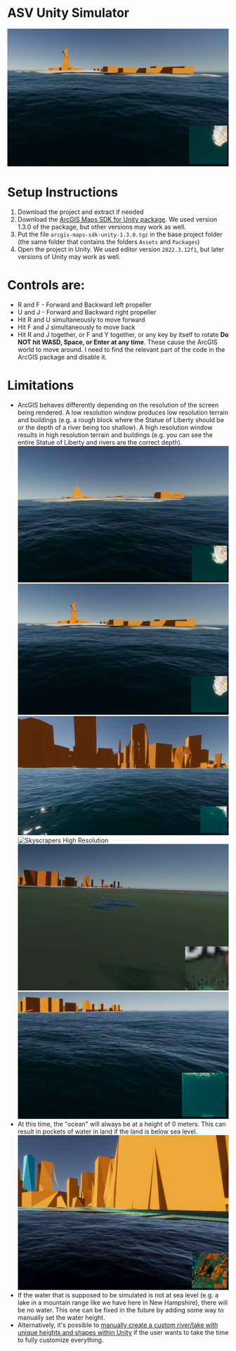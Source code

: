 # ASV Unity Simulator

![Statue of Liberty](docs/Statue%20of%20Liberty%20High%20Resolution.png)

# Setup Instructions

1. Download the project and extract if needed
2. Download the [ArcGIS Maps SDK for Unity package](https://developers.arcgis.com/unity/). We used version 1.3.0 of the package, but other versions may work as well.
3. Put the file `arcgis-maps-sdk-unity-1.3.0.tgz` in the base project folder (the same folder that contains the folders `Assets` and `Packages`)
4. Open the project in Unity. We used editor version `2022.3.12f1`, but later versions of Unity may work as well.

# Controls are:
* R and F - Forward and Backward left propeller
* U and J - Forward and Backward right propeller
* Hit R and U simultaneously to move forward
* Hit F and J simultaneously to move back
* Hit R and J together, or F and Y together, or any key by itself to rotate
**Do NOT hit WASD, Space, or Enter at any time**. These cause the ArcGIS world to move around. I need to find the relevant part of the code in the ArcGIS package and disable it.

# Limitations
* ArcGIS behaves differently depending on the resolution of the screen being rendered. A low resolution window produces low resolution terrain and buildings (e.g. a rough block where the Statue of Liberty should be or the depth of a river being too shallow). A high resolution window results in high resolution terrain and buildings (e.g. you can see the entire Statue of Liberty and rivers are the correct depth).
![Statue of Liberty Low Resolution](docs/Statue%20of%20Liberty%20Low%20Resolution.png) ![Statue of Liberty High Resolution](docs/Statue%20of%20Liberty%20High%20Resolution.png)
![Skyscrapers Low Resolution](docs/Skyscrapers%20Low%20Resolution.png) ![Skyscrapers High Resolution](docs/Skyscrapers%20High%20Resolution.png)
![River Level Low Resolution](docs/River%20water%20level%20Low%20Resolution.png) ![River Level High Resolution](docs/River%20water%20level%20High%20Resolution.png)
* At this time, the "ocean" will always be at a height of 0 meters. This can result in pockets of water in land if the land is below sea level.
![Water when land is below sea level](docs/Water%20where%20there%20should%20be%20none%20example.png)
* If the water that is supposed to be simulated is not at sea level (e.g. a lake in a mountain range like we have here in New Hampshire), there will be no water. This one can be fixed in the future by adding some way to manually set the water height.
* Alternatively, it's possible to [manually create a custom river/lake with unique heights and shapes within Unity](https://blog.unity.com/engine-platform/new-hdrp-water-system-in-2022-lts-and-2023-1) if the user wants to take the time to fully customize everything.
